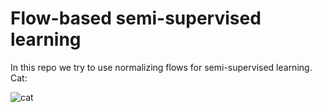# Flow-based semi-supervised learning

In this repo we try to use normalizing flows for semi-supervised learning. Cat:

![cat](https://user-images.githubusercontent.com/14368801/54647733-0dd46680-4a7a-11e9-9dcb-9893db8cff17.png)
